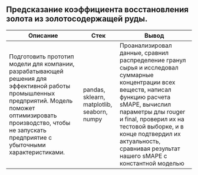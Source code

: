 ## Предсказание коэффициента восстановления золота из золотосодержащей руды.

| Описание | Стек | Вывод |
|----------|------|-------|
| Подготовить прототип модели для компании, разрабатывающей решения для эффективной работы промышленных предприятий. Модель поможет оптимизировать производство, чтобы не запускать предприятие с убыточными характеристиками. | pandas, sklearn, matplotlib, seaborn, numpy  | Проанализировал данные, сравнил распределение гранул сырья и исследовал суммарные концентрации всех веществ, написал функцию расчета sMAPE, вычислил параметры длы rouger и final, проверил их на тестовой выборке, и в конце подтвердил их актуальность, сравнивая результат нашего sMAPE c константной моделью  |
